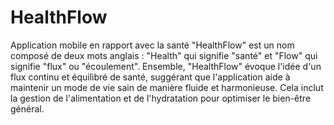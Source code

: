 # HealthFlow
Application mobile en rapport avec la santé
"HealthFlow" est un nom composé de deux mots anglais : "Health" qui signifie "santé" et "Flow" qui signifie "flux" ou "écoulement". Ensemble, "HealthFlow" évoque l'idée d'un flux continu et équilibré de santé, suggérant que l'application aide à maintenir un mode de vie sain de manière fluide et harmonieuse. Cela inclut la gestion de l'alimentation et de l'hydratation pour optimiser le bien-être général.
